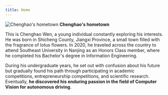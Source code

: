 ```yaml
---
title: Home
---
```


![Chenghao's hometown](/images/Hometown.jpg)
**Chenghao's hometown** 

This is Chenghao Wen, a young individual constantly exploring his interests. He was born in Shicheng County, Jiangxi Province, a small town filled with the fragrance of lotus flowers. In 2020, he traveled across the country to attend Southeast University in Nanjing as an Honors Class member, where he completed his Bachelor's degree in Information Engineering.

During his undergraduate years, he set out with confusion about his future but gradually found his path through participating in academic competitions, entrepreneurship competitions, and scientific research. Eventually, **he discovered his enduring passion in the field of Computer Vision for autonomous driving**.

